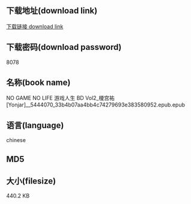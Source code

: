 ## 下载地址(download link)
[下载链接 download link](https://voluble-croquembouche-d321dc.netlify.app/?s=NO+GAME+NO+LIFE+%E6%B8%B8%E6%88%8F%E4%BA%BA%E7%94%9F+BD+Vol2_%E6%A6%8E%E5%AE%AB%E7%A5%90+%5BYonjar%5D__5444070_33b4b07aa4bb4c74279693e383580952.epub)

## 下载密码(download password)
8078

## 名称(book name)
NO GAME NO LIFE 游戏人生 BD Vol2_榎宫祐 [Yonjar]__5444070_33b4b07aa4bb4c74279693e383580952.epub.epub

## 语言(language)
chinese

## MD5


## 大小(filesize)
440.2 KB

